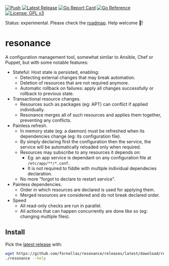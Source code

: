 [![Push](https://github.com/fornellas/resonance/actions/workflows/push.yaml/badge.svg)](https://github.com/fornellas/resonance/actions/workflows/push.yaml) [![Latest Release](https://img.shields.io/github/v/release/fornellas/resonance)](https://github.com/fornellas/resonance/releases) [![Go Report Card](https://goreportcard.com/badge/github.com/fornellas/resonance)](https://goreportcard.com/report/github.com/fornellas/resonance) [![Go Reference](https://pkg.go.dev/badge/github.com/fornellas/resonance.svg)](https://pkg.go.dev/github.com/fornellas/resonance) [![License: GPL v3](https://img.shields.io/badge/License-GPLv3-blue.svg)](https://www.gnu.org/licenses/gpl-3.0)

Status: experimental. Please check the [roadmap](./ROADMAP.md). Help welcome 🙏!

# resonance

A configuration management tool, somewhat similar to Ansible, Chef or Puppet, but with some notable features:

- Stateful: Host state is persisted, enabling:
  - Detecting external changes that may break automation.
  - Deletion of resources that are not required anymore.
  - Automatic rollback on failures: apply all changes successfully or rollback to previous state.
- Transactional resource changes.
  - Resources such as packages (eg: APT) can conflict if applied individually.
  - Resonance merges all of such resources and applies them together, preventing any conflicts.
- Painless refresh.
  - In memory state (eg: a daemon) must be refreshed when its dependencies change (eg: its configuration file).
  - By simply declaring first the configuration then the service, the service will be automatically reloaded only when required.
  - Resources may subscribe to any resources it depends on:
    - Eg: an app service is dependant on any configuration file at `/etc/app/**/*.conf`.
    - It is not required to fiddle with multiple individual dependecies declaration.
  - No more "forgot to declare to restart service".
- Painless dependencies.
  - Order in which resources are declared is used for applying them.
  - Merged resources are considered and do not break declared order.
- Speed
  - All read-only checks are run in parallel.
  - All actions that can happen concurrently are done like so (eg: changing multiple files).

## Install

Pick the [latest release](https://github.com/fornellas/resonance/releases) with:

```bash
wget https://github.com/fornellas/resonance/releases/latest/download/resonance.$(uname).$(uname --machine).gz -O- | gunzip > resonance && chmod 755 resonance
./resonance --help
```